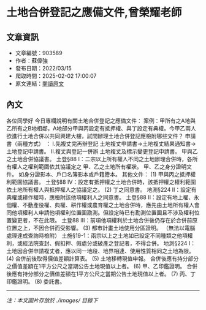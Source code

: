 # 土地合併登記之應備文件,曾榮耀老師

## 文章資訊
- 文章編號：903589
- 作者：蘇偉強
- 發布日期：2022/03/15
- 爬取時間：2025-02-02 17:00:07
- 原文連結：[閱讀原文](https://real-estate.get.com.tw/Columns/detail.aspx?no=903589)

## 內文
各位同學好
今日專欄說明有關土地合併登記之應備文件：
案例：甲所有之A地與乙所有之B地相鄰，A地部分甲與丙設定有抵押權、與丁設定有典權。今甲乙兩人欲進行土地合併以共同興建大樓，試問辦理土地合併登記應檢附哪些文件？
申請書（兩種方式）
：
I.先複丈完再辦登記
土地複丈申請書→土地複丈結果通知書→土地登記申請書。
II.複丈與登記一併辦
土地複丈及標示變更登記申請書。
甲與乙之土地合併協議書。
土登§88 I：二宗以上所有權人不同之土地辦理合併時，各所有權人之權利範圍依其協議定之
甲、乙之土地所有權狀。
甲、乙之身分證明文件。
如身分證影本、戶口名簿影本或戶籍謄本。
其他文件：
(1)
甲與丙之抵押權利範圍協議書。
土登§88 IV：設定有抵押權之土地合併時，該抵押權之權利範圍依土地所有權人與抵押權人之協議定之。
(2)
丁之同意書。
地測§224 II：設定有典權或耕作權時，應檢附該他項權利人之同意書。
土登§88 II：設定有地上權、永佃權、不動產役權、典權、耕作權或農育權之土地合併時，應先由土地所有權人會同他項權利人申請他項權利位置圖勘測。但設定時已有勘測位置圖且不涉及權利位置變更者，不在此限。
土登88 III：前項他項權利於土地合併後仍存在於合併前原位置之上，不因合併而受影響。
(3)
都市計畫土地使用分區證明。
（無法以電腦處理達成查詢時檢附）
土施§19-1：兩宗以上之土地如已設定不同種類之他項權利，或經法院查封、假扣押、假處分或破產之登記者，不得合併。
地測§224 I：土地因合併申請複丈者，應以同一地段、地界相連、使用性質相同之土地為限。
(4)
合併前後取得價值差額計算表。
(5)
土地移轉現值申報。
合併後應有持分部分之價值差額在1平方公尺之當期公告土地現值以上者。
(6)
甲、乙印鑑證明。
合併後應有持分部分之價值差額在1平方公尺之當期公告土地現值以上者。
(7)
丙、丁印鑑證明。
(8)
委託書。

---
*注：本文圖片存放於 ./images/ 目錄下*
